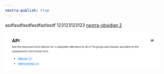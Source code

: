 ```yaml
---
nextra-publish: true
---
```

asdfasdfasdfasdfasfasdf
123123123123
[nextra-obsidian 2](개인개발/테스트/nextra-obsidian%202.md)


![Pasted image 20230921145438.png](/Pasted_image_20230921145438.png)